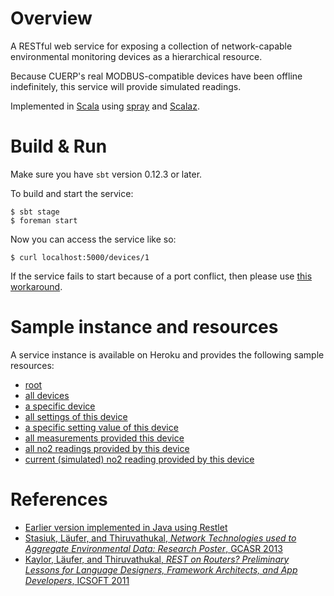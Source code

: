 # Overview

A RESTful web service for exposing a collection of network-capable
environmental monitoring devices as a hierarchical resource.

Because CUERP's real MODBUS-compatible devices have been offline
indefinitely, this service will provide simulated readings.

Implemented in [Scala](http://scala-lang.org) using
[spray](http://spray.io) and [Scalaz](https://github.com/scalaz/scalaz).

# Build & Run

Make sure you have `sbt` version 0.12.3 or later.

To build and start the service:

    $ sbt stage
    $ foreman start

Now you can access the service like so:

    $ curl localhost:5000/devices/1

If the service fails to start because of a port conflict,
then please use [this workaround](http://laufer.tumblr.com/post/80793055563).

# Sample instance and resources

A service instance is available on Heroku and provides the following
sample resources:

  - [root](http://luc-sensorproxy-spray.herokuapp.com)
  - [all devices](http://luc-sensorproxy-spray.herokuapp.com/devices)
  - [a specific device][l3]
  - [all settings of this device](http://luc-sensorproxy-spray.herokuapp.com/devices/00:11:22:33:44:01/settings)
  - [a specific setting value of this device](http://luc-sensorproxy-spray.herokuapp.com/devices/00:11:22:33:44:01/settings/unit)
  - [all measurements provided this device](http://luc-sensorproxy-spray.herokuapp.com/devices/00:11:22:33:44:01/measurements)
  - [all no2 readings provided by this device](http://luc-sensorproxy-spray.herokuapp.com/devices/00:11:22:33:44:01/measurements/no2/readings)
  - [current (simulated) no2 reading provided by this device](http://luc-sensorproxy-spray.herokuapp.com/devices/00:11:22:33:44:01/measurements/no2/readings/current)

[l3]: http://luc-sensorproxy-spray.herokuapp.com/devices/00:11:22:33:44:01 "l3"


# References

- [Earlier version implemented in Java using Restlet](http://webpages.cs.luc.edu/~laufer/cuerp)
- [Stasiuk, Läufer, and Thiruvathukal, *Network Technologies used to Aggregate Environmental Data: Research Poster*, GCASR 2013](http://ecommons.luc.edu/cs_facpubs/65/)
- [Kaylor, Läufer, and Thiruvathukal, *REST on Routers? Preliminary Lessons for Language Designers, Framework Architects, and App Developers*, ICSOFT 2011](http://ecommons.luc.edu/cs_facpubs/35/)
